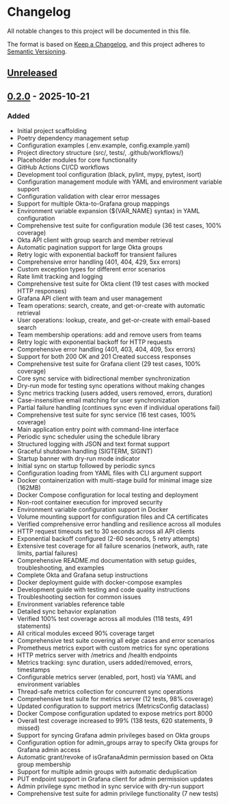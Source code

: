 # Changelog

All notable changes to this project will be documented in this file.

The format is based on [Keep a Changelog](https://keepachangelog.com/en/1.1.0/),
and this project adheres to [Semantic Versioning](https://semver.org/spec/v2.0.0.html).

## [Unreleased]

## [0.2.0] - 2025-10-21

### Added
- Initial project scaffolding
- Poetry dependency management setup
- Configuration examples (.env.example, config.example.yaml)
- Project directory structure (src/, tests/, .github/workflows/)
- Placeholder modules for core functionality
- GitHub Actions CI/CD workflows
- Development tool configuration (black, pylint, mypy, pytest, isort)
- Configuration management module with YAML and environment variable support
- Configuration validation with clear error messages
- Support for multiple Okta-to-Grafana group mappings
- Environment variable expansion (${VAR_NAME} syntax) in YAML configuration
- Comprehensive test suite for configuration module (36 test cases, 100% coverage)
- Okta API client with group search and member retrieval
- Automatic pagination support for large Okta groups
- Retry logic with exponential backoff for transient failures
- Comprehensive error handling (401, 404, 429, 5xx errors)
- Custom exception types for different error scenarios
- Rate limit tracking and logging
- Comprehensive test suite for Okta client (19 test cases with mocked HTTP responses)
- Grafana API client with team and user management
- Team operations: search, create, and get-or-create with automatic retrieval
- User operations: lookup, create, and get-or-create with email-based search
- Team membership operations: add and remove users from teams
- Retry logic with exponential backoff for HTTP requests
- Comprehensive error handling (401, 403, 404, 409, 5xx errors)
- Support for both 200 OK and 201 Created success responses
- Comprehensive test suite for Grafana client (29 test cases, 100% coverage)
- Core sync service with bidirectional member synchronization
- Dry-run mode for testing sync operations without making changes
- Sync metrics tracking (users added, users removed, errors, duration)
- Case-insensitive email matching for user synchronization
- Partial failure handling (continues sync even if individual operations fail)
- Comprehensive test suite for sync service (16 test cases, 100% coverage)
- Main application entry point with command-line interface
- Periodic sync scheduler using the schedule library
- Structured logging with JSON and text format support
- Graceful shutdown handling (SIGTERM, SIGINT)
- Startup banner with dry-run mode indicator
- Initial sync on startup followed by periodic syncs
- Configuration loading from YAML files with CLI argument support
- Docker containerization with multi-stage build for minimal image size (162MB)
- Docker Compose configuration for local testing and deployment
- Non-root container execution for improved security
- Environment variable configuration support in Docker
- Volume mounting support for configuration files and CA certificates
- Verified comprehensive error handling and resilience across all modules
- HTTP request timeouts set to 30 seconds across all API clients
- Exponential backoff configured (2-60 seconds, 5 retry attempts)
- Extensive test coverage for all failure scenarios (network, auth, rate limits, partial failures)
- Comprehensive README.md documentation with setup guides, troubleshooting, and examples
- Complete Okta and Grafana setup instructions
- Docker deployment guide with docker-compose examples
- Development guide with testing and code quality instructions
- Troubleshooting section for common issues
- Environment variables reference table
- Detailed sync behavior explanation
- Verified 100% test coverage across all modules (118 tests, 491 statements)
- All critical modules exceed 90% coverage target
- Comprehensive test suite covering all edge cases and error scenarios
- Prometheus metrics export with custom metrics for sync operations
- HTTP metrics server with /metrics and /health endpoints
- Metrics tracking: sync duration, users added/removed, errors, timestamps
- Configurable metrics server (enabled, port, host) via YAML and environment variables
- Thread-safe metrics collection for concurrent sync operations
- Comprehensive test suite for metrics server (12 tests, 98% coverage)
- Updated configuration to support metrics (MetricsConfig dataclass)
- Docker Compose configuration updated to expose metrics port 8000
- Overall test coverage increased to 99% (138 tests, 620 statements, 9 missed)
- Support for syncing Grafana admin privileges based on Okta groups
- Configuration option for admin_groups array to specify Okta groups for Grafana admin access
- Automatic grant/revoke of isGrafanaAdmin permission based on Okta group membership
- Support for multiple admin groups with automatic deduplication
- PUT endpoint support in Grafana client for admin permission updates
- Admin privilege sync method in sync service with dry-run support
- Comprehensive test suite for admin privilege functionality (7 new tests)

[Unreleased]: https://github.com/cropalato/gots/compare/v0.2.0...HEAD
[0.2.0]: https://github.com/cropalato/gots/compare/v0.1.0...v0.2.0
